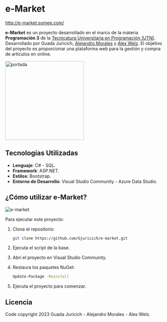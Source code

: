 # e-Market
http://e-market.somee.com/

**e-Market** es un proyecto desarrollado en el marco de la materia **Programación 3** de la [Tecnicatura Universitaria en Programación (UTN)](https://www.frgp.utn.edu.ar/carreras/tup_tuss). Desarrollado por Guada Juricich, [Alejandro Morales](https://github.com/AlejandroDanielMorales) y [Alex Welz](https://github.com/alexwelz). El objetivo del proyecto es proporcionar una plataforma web para la gestión y compra de artículos en online.

<img src="TPWeb_equipo-16/CartWeb/logo5.png" alt="portada" width="250"/>

## Tecnologías Utilizadas

- **Lenguaje**: C# - SQL.
- **Framework**: ASP.NET.
- **Estilos**: Bootstrap.
- **Entorno de Desarrollo**: Visual Studio Community - Azure Data Studio.

  
## ¿Cómo utilizar e-Market?

![e-market](https://i.imgur.com/rYOjwHP.gif)

Para ejecutar este proyecto:

1. Clona el repositorio:
   ```bash
   git clone https://github.com/Gjuricich/e-market.git
   
2. Ejecuta el script de la base.
   
3. Abrí el proyecto en Visual Studio Community.
   
4. Restaura los paquetes NuGet:
   ```bash
   Update-Package -Reinstall
   
5. Ejecuta el proyecto para comenzar.
 
## Licencia 
Code copyright 2023 Guada Juricich - Alejandro Morales - Alex Welz.
